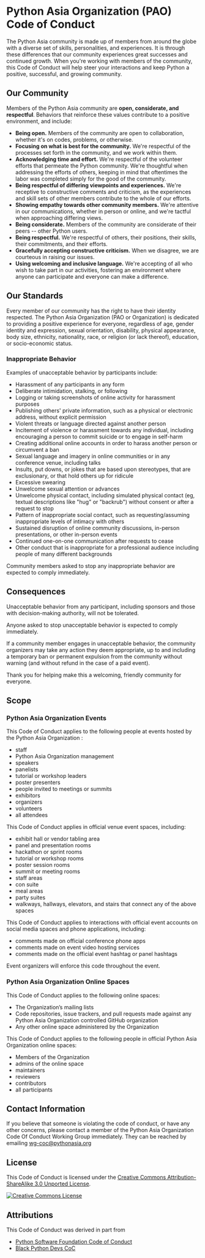 # Python Asia Organization (PAO)  Code of Conduct

The Python Asia community is made up of members from around the globe with a diverse set of skills, personalities, and experiences. It is through these differences that our community experiences great successes and continued growth. When you're working with members of the community, this Code of Conduct will help steer your interactions and keep Python a positive, successful, and growing community.

## Our Community

Members of the Python Asia community are **open, considerate, and respectful**. Behaviors that reinforce these values contribute to a positive environment, and include:

* **Being open.** Members of the community are open to collaboration, whether it's on codes, problems, or otherwise.  
* **Focusing on what is best for the community.** We're respectful of the processes set forth in the community, and we work within them.  
* **Acknowledging time and effort.** We're respectful of the volunteer efforts that permeate the Python community. We're thoughtful when addressing the efforts of others, keeping in mind that oftentimes the labor was completed simply for the good of the community.  
* **Being respectful of differing viewpoints and experiences.** We're receptive to constructive comments and criticism, as the experiences and skill sets of other members contribute to the whole of our efforts.  
* **Showing empathy towards other community members.** We're attentive in our communications, whether in person or online, and we're tactful when approaching differing views.  
* **Being considerate.** Members of the community are considerate of their peers \-- other Python users.  
* **Being respectful.** We're respectful of others, their positions, their skills, their commitments, and their efforts.  
* **Gracefully accepting constructive criticism.** When we disagree, we are courteous in raising our issues.  
* **Using welcoming and inclusive language.** We're accepting of all who wish to take part in our activities, fostering an environment where anyone can participate and everyone can make a difference.

## Our Standards

Every member of our community has the right to have their identity respected. The Python Asia Organization (PAO or Organization)  is dedicated to providing a positive experience for everyone, regardless of age, gender identity and expression, sexual orientation, disability, physical appearance, body size, ethnicity, nationality, race, or religion (or lack thereof), education, or socio-economic status.

### Inappropriate Behavior

Examples of unacceptable behavior by participants include:

* Harassment of any participants in any form  
* Deliberate intimidation, stalking, or following  
* Logging or taking screenshots of online activity for harassment purposes  
* Publishing others' private information, such as a physical or electronic address, without explicit permission  
* Violent threats or language directed against another person  
* Incitement of violence or harassment towards any individual, including encouraging a person to commit suicide or to engage in self-harm  
* Creating additional online accounts in order to harass another person or circumvent a ban  
* Sexual language and imagery in online communities or in any conference venue, including talks  
* Insults, put downs, or jokes that are based upon stereotypes, that are exclusionary, or that hold others up for ridicule  
* Excessive swearing  
* Unwelcome sexual attention or advances  
* Unwelcome physical contact, including simulated physical contact (eg, textual descriptions like "hug" or "backrub") without consent or after a request to stop  
* Pattern of inappropriate social contact, such as requesting/assuming inappropriate levels of intimacy with others  
* Sustained disruption of online community discussions, in-person presentations, or other in-person events  
* Continued one-on-one communication after requests to cease  
* Other conduct that is inappropriate for a professional audience including people of many different backgrounds

Community members asked to stop any inappropriate behavior are expected to comply immediately.

## Consequences

Unacceptable behavior from any participant, including sponsors and those with decision-making authority, will not be tolerated.

Anyone asked to stop unacceptable behavior is expected to comply immediately.

If a community member engages in unacceptable behavior, the community organizers may take any action they deem appropriate, up to and including a temporary ban or permanent expulsion from the community without warning (and without refund in the case of a paid event).

Thank you for helping make this a welcoming, friendly community for everyone.

## Scope

### Python Asia Organization Events

This Code of Conduct applies to the following people at events hosted by the Python Asia Organization :

* staff  
* Python Asia Organization management   
* speakers  
* panelists  
* tutorial or workshop leaders  
* poster presenters  
* people invited to meetings or summits  
* exhibitors  
* organizers  
* volunteers  
* all attendees

This Code of Conduct applies in official venue event spaces, including:

* exhibit hall or vendor tabling area  
* panel and presentation rooms  
* hackathon or sprint rooms  
* tutorial or workshop rooms  
* poster session rooms  
* summit or meeting rooms  
* staff areas  
* con suite  
* meal areas  
* party suites  
* walkways, hallways, elevators, and stairs that connect any of the above spaces

This Code of Conduct applies to interactions with official event accounts on social media spaces and phone applications, including:

* comments made on official conference phone apps  
* comments made on event video hosting services  
* comments made on the official event hashtag or panel hashtags

Event organizers will enforce this code throughout the event. 

### Python Asia Organization Online Spaces

This Code of Conduct applies to the following online spaces:

* The Organization’s mailing lists  
* Code repositories, issue trackers, and pull requests made against any Python Asia Organization  controlled GitHub organization  
* Any other online space administered by the Organization 

This Code of Conduct applies to the following people in official Python Asia Organization online spaces:

* Members of the Organization  
* admins of the online space  
* maintainers  
* reviewers  
* contributors  
* all participants

## Contact Information

If you believe that someone is violating the code of conduct, or have any other concerns, please contact a member of the Python Asia Organization Code Of Conduct Working Group immediately.
They can be reached by emailing [wg-coc@pythonasia.org](mailto:wg-coc@pythonasia.org)

## License

This Code of Conduct is licensed under the [Creative Commons Attribution-ShareAlike 3.0 Unported License](https://creativecommons.org/licenses/by-sa/3.0/).

[![Creative Commons License](https://licensebuttons.net/l/by-sa/3.0/88x31.png)](http://creativecommons.org/licenses/by-sa/3.0/)

## Attributions

This Code of Conduct was derived in part from

* [Python Software Foundation Code of Conduct](https://github.com/psf/policies/blob/main/docs/python.org/code-of-conduct/index.md)  
* [Black Python Devs CoC](https://github.com/BlackPythonDevs/.github/blob/main/CODE_OF_CONDUCT.md)
